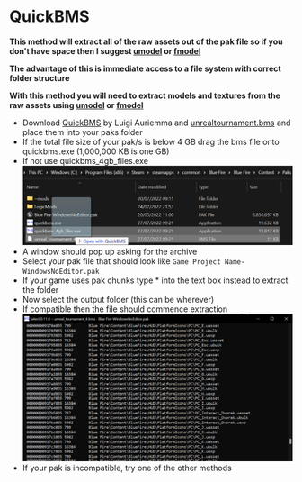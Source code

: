 # QuickBMS
**This method will extract all of the raw assets out of the pak file so if you don't have space then I suggest [umodel](UEViewer.md) or [fmodel](FModel.md)**

**The advantage of this is immediate access to a file system with correct folder structure**

**With this method you will need to extract models and textures from the raw assets using [umodel](UEViewer.md) or [fmodel](FModel.md)**

- Download [QuickBMS](https://aluigi.altervista.org/papers/quickbms.zip) by Luigi Auriemma and [unrealtournament.bms](https://aluigi.altervista.org/bms/unreal_tournament_4.bms) and place them into your paks folder
- If the total file size of your pak/s is below 4 GB drag the bms file onto quickbms.exe (1,000,000 KB is one GB)
- If not use quickbms_4gb_files.exe
![](QuickBMS.png)
- A window should pop up asking for the archive
- Select your pak file that should look like `Game Project Name-WindowsNoEditor.pak` 
- If your game uses pak chunks type * into the text box instead to extract the folder
- Now select the output folder (this can be wherever)
- If compatible then the file should commence extraction
![](QuickBMS-Extraction.png)
- If your pak is incompatible, try one of the other methods
